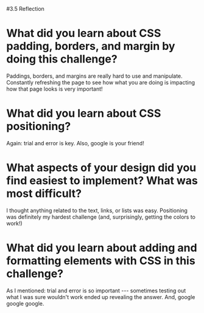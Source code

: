 #3.5 Reflection

# What did you learn about CSS padding, borders, and margin by doing this challenge?

Paddings, borders, and margins are really hard to use and manipulate. Constantly refreshing the page to see how what you are doing is impacting how that page looks is very important!

# What did you learn about CSS positioning?

Again: trial and error is key. Also, google is your friend!

# What aspects of your design did you find easiest to implement? What was most difficult?

I thought anything related to the text, links, or lists was easy. Positioning was definitely my hardest challenge (and, surprisingly, getting the colors to work!)

# What did you learn about adding and formatting elements with CSS in this challenge?

As I mentioned: trial and error is so important --- sometimes testing out what I was sure wouldn't work ended up revealing the answer. And, google google google.